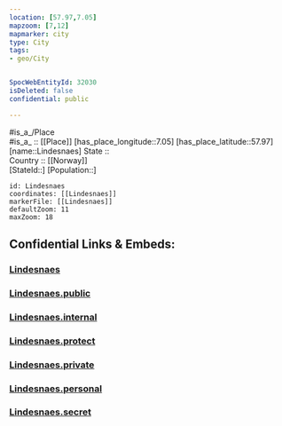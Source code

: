 ```yaml
---
location: [57.97,7.05] 
mapzoom: [7,12] 
mapmarker: city 
type: City
tags:
- geo/City


SpocWebEntityId: 32030
isDeleted: false
confidential: public

---
```

#is_a_/Place  
#is_a_ :: [[Place]] 
[has_place_longitude::7.05] 
[has_place_latitude::57.97] 
[name::Lindesnaes] 
State ::  
Country :: [[Norway]]  
[StateId::] 
[Population::] 



```leaflet
id: Lindesnaes
coordinates: [[Lindesnaes]] 
markerFile: [[Lindesnaes]] 
defaultZoom: 11 
maxZoom: 18
```


## Confidential Links & Embeds: 

### [Lindesnaes](/_Standards/Earth/Continent/Europe/Europe~North/Norway/City/Lindesnaes.md) 

### [Lindesnaes.public](/_public/Earth/Continent/Europe/Europe~North/Norway/City/Lindesnaes.public.md) 

### [Lindesnaes.internal](/_internal/Earth/Continent/Europe/Europe~North/Norway/City/Lindesnaes.internal.md) 

### [Lindesnaes.protect](/_protect/Earth/Continent/Europe/Europe~North/Norway/City/Lindesnaes.protect.md) 

### [Lindesnaes.private](/_private/Earth/Continent/Europe/Europe~North/Norway/City/Lindesnaes.private.md) 

### [Lindesnaes.personal](/_personal/Earth/Continent/Europe/Europe~North/Norway/City/Lindesnaes.personal.md) 

### [Lindesnaes.secret](/_secret/Earth/Continent/Europe/Europe~North/Norway/City/Lindesnaes.secret.md)

